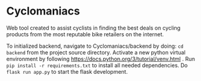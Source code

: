 # Cyclomaniacs
Web tool created to assist cyclists in finding the best deals on cycling products from the most reputable bike retailers on the internet.


To initialized backend, navigate to Cyclomaniacs/backend by doing: ```cd backend``` from the project source directory.
Activate a new python virtual environment by following https://docs.python.org/3/tutorial/venv.html .
Run ```pip install -r requirements.txt``` to install all needed dependencies.
Do ```flask run app.py``` to start the flask development.
